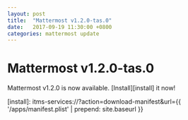 ```yaml
---
layout: post
title:  "Mattermost v1.2.0-tas.0"
date:   2017-09-19 11:30:00 +0800
categories: mattermost update
---
```


# Mattermost v1.2.0-tas.0

Mattermost v1.2.0 is now available. [Install][install] it now!

[install]: itms-services://?action=download-manifest&url={{ '/apps/manifest.plist' | prepend: site.baseurl }}
